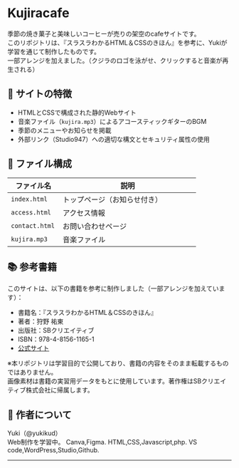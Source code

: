 # Kujiracafe

季節の焼き菓子と美味しいコーヒーが売りの架空のcafeサイトです。  
このリポジトリは、『スラスラわかるHTML＆CSSのきほん』を参考に、Yukiが学習を通じて制作したものです。  
一部アレンジを加えました。（クジラのロゴを泳がせ、クリックすると音楽が再生される）

## 🌿 サイトの特徴

- HTMLとCSSで構成された静的Webサイト
- 音楽ファイル（`kujira.mp3`）によるアコースティックギターのBGM
- 季節のメニューやお知らせを掲載
- 外部リンク（Studio947）への適切な構文とセキュリティ属性の使用

## 📁 ファイル構成

| ファイル名       　 | 説明                          |
|------------------|------------------------------|
| `index.html`     | トップページ（お知らせ付き） 　　　　 |
| `access.html`    | アクセス情報                    |
| `contact.html`   | お問い合わせページ          　    |
| `kujira.mp3`     | 音楽ファイル                    |

## 📚 参考書籍

このサイトは、以下の書籍を参考に制作しました（一部アレンジを加えています）：

- 書籍名：『スラスラわかるHTML＆CSSのきほん』
- 著者：狩野 祐東
- 出版社：SBクリエイティブ
- ISBN：978-4-8156-1165-1
- [公式サイト](https://www.sbcr.jp/product/4815611651/)

※本リポジトリは学習目的で公開しており、書籍の内容をそのまま転載するものではありません。  
画像素材は書籍の実習用データをもとに使用しています。著作権はSBクリエイティブ株式会社に帰属します。

## 🐾 作者について

Yuki（@yukikud）  
Web制作を学習中。
Canva,Figma.
HTML,CSS,Javascript,php.
VS code,WordPress,Studio,Github.


---
